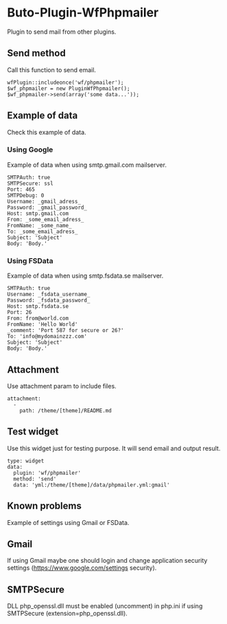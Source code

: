 # Buto-Plugin-WfPhpmailer
Plugin to send mail from other plugins.

## Send method
Call this function to send email.
```
wfPlugin::includeonce('wf/phpmailer');
$wf_phpmailer = new PluginWfPhpmailer();
$wf_phpmailer->send(array('some data...'));
```

## Example of data
Check this example of data.

### Using Google
Example of data when using smtp.gmail.com mailserver.
```
SMTPAuth: true
SMTPSecure: ssl
Port: 465
SMTPDebug: 0
Username: _gmail_adress_
Password: _gmail_password_
Host: smtp.gmail.com
From: _some_email_adress_
FromName: _some_name_
To: _some_email_adress_
Subject: 'Subject'
Body: 'Body.'
```
### Using FSData
Example of data when using smtp.fsdata.se mailserver.
```
SMTPAuth: true
Username: _fsdata_username_
Password: _fsdata_password_
Host: smtp.fsdata.se
Port: 26
From: from@world.com
FromName: 'Hello World'
_comment: 'Port 587 for secure or 26?'
To: 'info@mydomainzzz.com'
Subject: 'Subject'
Body: 'Body.'
```
## Attachment
Use attachment param to include files.
```
attachment:
  -
    path: /theme/[theme]/README.md
```

## Test widget
Use this widget just for testing purpose. It will send email and output result.
```
type: widget
data:
  plugin: 'wf/phpmailer'
  method: 'send'
  data: 'yml:/theme/[theme]/data/phpmailer.yml:gmail'
```

## Known problems
Example of settings using Gmail or FSData.

## Gmail
If using Gmail maybe one should login and change application security settings (https://www.google.com/settings security).

## SMTPSecure
DLL php_openssl.dll must be enabled (uncomment) in php.ini if using SMTPSecure (extension=php_openssl.dll).
